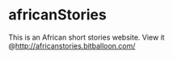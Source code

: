 # africanStories
This is an African short stories website. View it @http://africanstories.bitballoon.com/
